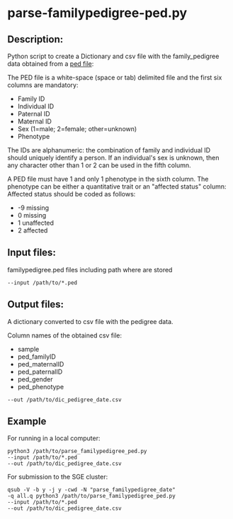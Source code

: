 # parse-familypedigree-ped.py

## Description:
Python script to create a Dictionary and csv file with the family_pedigree data obtained from a [ped file](https://gatkforums.broadinstitute.org/gatk/discussion/7696/pedigree-ped-files):


The PED file is a white-space (space or tab) delimited file and the first six columns are mandatory:

*   Family ID
*   Individual ID
*   Paternal ID
*   Maternal ID
*   Sex (1=male; 2=female; other=unknown)
*   Phenotype

The IDs are alphanumeric: the combination of family and individual ID should uniquely identify a person. If an individual's sex is unknown, then any character other than 1 or 2 can be used in the fifth column.

A PED file must have 1 and only 1 phenotype in the sixth column. The phenotype can be either a quantitative trait or an "affected status" column:
Affected status should be coded as follows:

*   -9 missing
*   0 missing
*   1 unaffected
*   2 affected

## Input files:

familypedigree.ped files including path where are stored 

```
--input /path/to/*.ped
```
  
## Output files:
A dictionary converted to csv file with the pedigree data.

Column names of the obtained csv file:

* 	sample
*  ped_familyID
*  ped_maternalID
*  ped_paternalID
*  ped_gender
*  ped_phenotype

```
--out /path/to/dic_pedigree_date.csv
``` 

## Example

For running in a local computer:

```
python3 /path/to/parse_familypedigree_ped.py 
--input /path/to/*.ped 
--out /path/to/dic_pedigree_date.csv

```
 

For submission to the SGE cluster:

```
qsub -V -b y -j y -cwd -N "parse_familypedigree_date" 
-q all.q python3 /path/to/parse_familypedigree_ped.py 
--input /path/to/*.ped 
--out /path/to/dic_pedigree_date.csv

```
   
